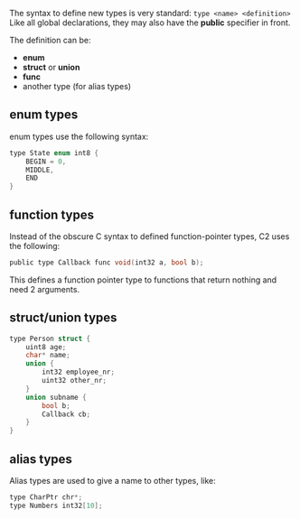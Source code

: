 
The syntax to define new types is very standard: `type <name> <definition>`
Like all global declarations, they may also have the __public__ specifier in front.

The definition can be:

* __enum__
* __struct__ or __union__
* __func__
* another type (for alias types)

## enum types

enum types use the following syntax:
```c
type State enum int8 {
    BEGIN = 0,
    MIDDLE,
    END
}
```

## function types

Instead of the obscure C syntax to defined function-pointer types, C2 uses the
following:
```c
public type Callback func void(int32 a, bool b);
```
This defines a function pointer type to functions that return nothing and need 2
arguments.

## struct/union types

```c
type Person struct {
    uint8 age;
    char* name;
    union {
        int32 employee_nr;
        uint32 other_nr;
    }
    union subname {
        bool b;
        Callback cb;
    }
}
```

## alias types
Alias types are used to give a name to other types, like:

```c
type CharPtr chr*;
type Numbers int32[10];
```



